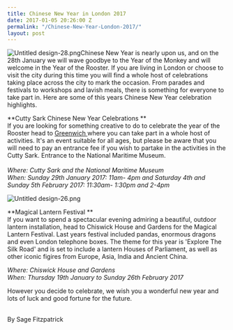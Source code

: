```yaml
---
title: Chinese New Year in London 2017
date: 2017-01-05 20:26:00 Z
permalink: "/Chinese-New-Year-London-2017/"
layout: post
---
```


![Untitled design-28.png](/uploads/Untitled%20design-28.png)Chinese New Year is nearly upon us, and on the 28th January we will wave goodbye to the Year of the Monkey and will welcome in the Year of the Rooster. If you are living in London or choose to visit the city during this time you will find a whole host of celebrations taking place across the city to mark the occasion. From parades and festivals to workshops and lavish meals, there is something for everyone to take part in. Here are some of this years Chinese New Year celebration highlights.

**Cutty Sark Chinese New Year Celebrations **\
If you are looking for something creative to do to celebrate the year of the Rooster head to [Greenwich ](http://www.rmg.co.uk/see-do/exhibitions-events/chinese-new-year)where you can take part in a whole host of activities. It's an event suitable for all ages, but please be aware that you will need to pay an entrance fee if you wish to partake in the activities in the Cutty Sark. Entrance to the National Maritime Museum. \
\
*Where: Cutty Sark and the National Maritime Museum \
When: Sunday 29th January 2017: 11am- 4pm and Saturday 4th and Sunday 5th February 2017: 11:30am- 1:30pm and 2-4pm*

![Untitled design-26.png](/uploads/Untitled%20design-26.png)

**Magical Lantern Festival **\
If you want to spend a spectacular evening admiring a beautiful, outdoor lantern installation, head to Chiswick House and Gardens for the Magical Lantern Festival. Last years festival included pandas, enormous dragons and even London telephone boxes. The theme for this year is 'Explore The Silk Road' and is set to include a lantern Houses of Parliament, as well as other iconic figires from Europe, Asia, India and Ancient China.

*Where: Chiswick House and Gardens \
When: Thursday 19th January to Sunday 26th February 2017*

However you decide to celebrate, we wish you a wonderful new year and lots of luck and good fortune for the future.

\
By Sage Fitzpatrick